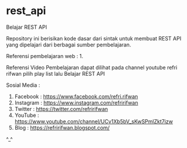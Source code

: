 # rest_api

Belajar REST API

Repository ini berisikan kode dasar dari sintak untuk membuat REST API yang dipelajari dari berbagai sumber pembelajaran.

Referensi pembelajaran web :
1. 

Referensi Video Pembelajaran dapat dilihat pada channel youtube refri rifwan pilih play list lalu Belajar REST API 

Sosial Media :

1. Facebook : https://www.facebook.com/refri.rifwan
2. Instagram : https://www.instagram.com/refririfwan
3. Twitter : https://twitter.com/refririfwan
4. YouTube : https://www.youtube.com/channel/UCv1Xb5bV_sKwSPmlZkt7izw
5. Blog : https://refririfwan.blogspot.com/

^_^